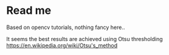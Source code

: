 # Read me

Based on opencv tutorials, nothing fancy here..


It seems the best results are achieved using Otsu thresholding https://en.wikipedia.org/wiki/Otsu's_method
